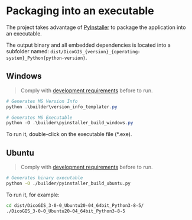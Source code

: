 # Packaging into an executable

The project takes advantage of [PyInstaller](https://pyinstaller.readthedocs.io/) to package the application into an executable.

The output binary and all embedded dependencies is located into a subfolder named: `dist/DicoGIS_{version}_{operating-system}_Python{python-version}`.

## Windows

> Comply with [development requirements](windows) before to run.

```powershell
# Generates MS Version Info
python .\builder\version_info_templater.py

# Generates MS Executable
python -O .\builder\pyinstaller_build_windows.py
```

To run it, double-click on the executable file (*.exe).

## Ubuntu

> Comply with [development requirements](ubuntu) before to run.

```bash
# Generates binary executable
python -O ./builder/pyinstaller_build_ubuntu.py
```

To run it, for example:

```bash
cd dist/DicoGIS_3-0-0_Ubuntu20-04_64bit_Python3-8-5/
./DicoGIS_3-0-0_Ubuntu20-04_64bit_Python3-8-5
```

